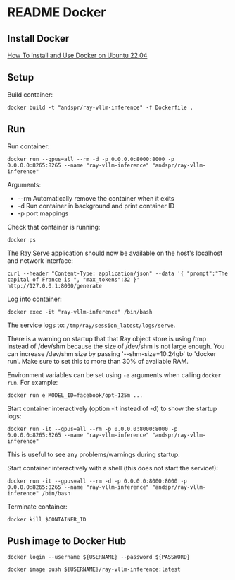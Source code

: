 # README Docker

## Install Docker

[How To Install and Use Docker on Ubuntu 22.04](https://www.digitalocean.com/community/tutorials/how-to-install-and-use-docker-on-ubuntu-22-04)

## Setup

Build container:

    docker build -t "andspr/ray-vllm-inference" -f Dockerfile .

## Run

Run container:

    docker run --gpus=all --rm -d -p 0.0.0.0:8000:8000 -p 0.0.0.0:8265:8265 --name "ray-vllm-inference" "andspr/ray-vllm-inference"

Arguments:
 * --rm Automatically remove the container when it exits
 * -d Run container in background and print container ID
 * -p port mappings

Check that container is running:

    docker ps

The Ray Serve application should now be available on the host's localhost and network interface: 

    curl --header "Content-Type: application/json" --data '{ "prompt":"The capital of France is ", "max_tokens":32 }' http://127.0.0.1:8000/generate

Log into container:

    docker exec -it "ray-vllm-inference" /bin/bash

The service logs to: `/tmp/ray/session_latest/logs/serve`.

There is a warning on startup that that Ray object store is using /tmp instead of /dev/shm because the size of /dev/shm is not large enough.
You can increase /dev/shm size by passing '--shm-size=10.24gb' to 'docker run'. Make sure to set this to more than 30% of available RAM.

Environment variables can be set using `-e` arguments when calling `docker run`. For example:

    docker run e MODEL_ID=facebook/opt-125m ...

Start container interactively (option -it instead of -d) to show the startup logs:

    docker run -it --gpus=all --rm -p 0.0.0.0:8000:8000 -p 0.0.0.0:8265:8265 --name "ray-vllm-inference" "andspr/ray-vllm-inference"

This is useful to see any problems/warnings during startup.

Start container interactively with a shell (this does not start the service!):

    docker run -it --gpus=all --rm -d -p 0.0.0.0:8000:8000 -p 0.0.0.0:8265:8265 --name "ray-vllm-inference" "andspr/ray-vllm-inference" /bin/bash

Terminate container:

    docker kill $CONTAINER_ID

## Push image to Docker Hub

    docker login --username ${USERNAME} --password ${PASSWORD}

    docker image push ${USERNAME}/ray-vllm-inference:latest